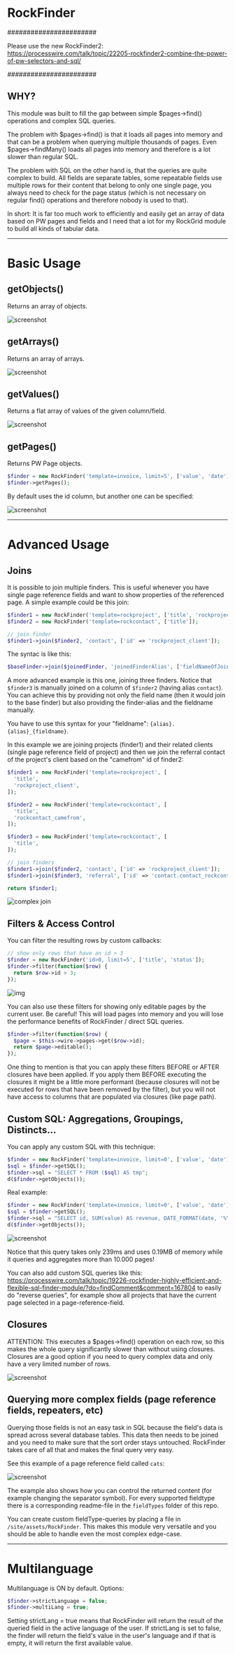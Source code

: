 # RockFinder

#######################

Please use the new RockFinder2: https://processwire.com/talk/topic/22205-rockfinder2-combine-the-power-of-pw-selectors-and-sql/

#######################

## WHY?

This module was built to fill the gap between simple $pages->find() operations and complex SQL queries.

The problem with $pages->find() is that it loads all pages into memory and that can be a problem when querying multiple thousands of pages. Even $pages->findMany() loads all pages into memory and therefore is a lot slower than regular SQL.

The problem with SQL on the other hand is, that the queries are quite complex to build. All fields are separate tables, some repeatable fields use multiple rows for their content that belong to only one single page, you always need to check for the page status (which is not necessary on regular find() operations and therefore nobody is used to that).

In short: It is far too much work to efficiently and easily get an array of data based on PW pages and fields and I need that a lot for my RockGrid module to build all kinds of tabular data.

---

# Basic Usage

## getObjects()

Returns an array of objects.

![screenshot](screenshots/getObjects.png?raw=true "Screenshot")

## getArrays()

Returns an array of arrays.

![screenshot](screenshots/getArrays.png?raw=true "Screenshot")

## getValues()

Returns a flat array of values of the given column/field.

![screenshot](screenshots/getValues.png?raw=true "Screenshot")

## getPages()

Returns PW Page objects.

```php
$finder = new RockFinder('template=invoice, limit=5', ['value', 'date']);
$finder->getPages();
```

By default uses the id column, but another one can be specified:

![screenshot](screenshots/getPages.png?raw=true "Screenshot")

---

# Advanced Usage

## Joins

It is possible to join multiple finders. This is useful whenever you have single
page reference fields and want to show properties of the referenced page. A simple
example could be this join:

```php
$finder1 = new RockFinder('template=rockproject', ['title', 'rockproject_client']);
$finder2 = new RockFinder('template=rockcontact', ['title']);

// join finder
$finder1->join($finder2, 'contact', ['id' => 'rockproject_client']);
```

The syntac is like this:

```php
$baseFinder->join($joinedFinder, 'joinedFinderAlias', ['fieldNameOfJoinedFinder' => 'fieldNameOfBaseFinder']);
```

A more advanced example is this one, joining three finders. Notice that `$finder3`
is manually joined on a column of `$finder2` (having alias `contact`). You can
achieve this by providing not only the field name (then it would join to the base
finder) but also providing the finder-alias and the fieldname manually.

You have to use this syntax for your "fieldname": `{alias}.{alias}_{fieldname}`.

In this example we are joining projects (finder1) and their related clients
(single page reference field of project) and then we join the referral contact
of the project's client based on the "camefrom" id of finder2:

```php
$finder1 = new RockFinder('template=rockproject', [
  'title',
  'rockproject_client',
]);

$finder2 = new RockFinder('template=rockcontact', [
  'title',
  'rockcontact_camefrom',
]);

$finder3 = new RockFinder('template=rockcontact', [
  'title',
]);

// join finders
$finder1->join($finder2, 'contact', ['id' => 'rockproject_client']);
$finder1->join($finder3, 'referral', ['id' => 'contact.contact_rockcontact_camefrom']);

return $finder1;
```

![complex join](screenshots/join.png)

## Filters & Access Control

You can filter the resulting rows by custom callbacks:

```php
// show only rows that have an id > 3
$finder = new RockFinder('id>0, limit=5', ['title', 'status']);
$finder->filter(function($row) {
  return $row->id > 3;
});
```
![img](https://i.imgur.com/HM5fwAS.png)

You can also use these filters for showing only editable pages by the current user. Be careful! This will load pages into memory and you will lose the performance benefits of RockFinder / direct SQL queries.

```php
$finder->filter(function($row) {
  $page = $this->wire->pages->get($row->id);
  return $page->editable();
});
```

One thing to mention is that you can apply these filters BEFORE or AFTER closures have been applied. If you apply them BEFORE executing the closures it might be a little more performant (because closures will not be executed for rows that have been removed by the filter), but you will not have access to columns that are populated via closures (like page path).

## Custom SQL: Aggregations, Groupings, Distincts...

You can apply any custom SQL with this technique:

```php
$finder = new RockFinder('template=invoice, limit=0', ['value', 'date']);
$sql = $finder->getSQL();
$finder->sql = "SELECT * FROM ($sql) AS tmp";
d($finder->getObjects());
```

Real example:

```php
$finder = new RockFinder('template=invoice, limit=0', ['value', 'date']);
$sql = $finder->getSQL();
$finder->sql = "SELECT id, SUM(value) AS revenue, DATE_FORMAT(date, '%Y-%m') AS dategroup FROM ($sql) AS tmp GROUP BY dategroup";
d($finder->getObjects());
```

![screenshot](screenshots/groupby.png?raw=true "Screenshot")

Notice that this query takes only 239ms and uses 0.19MB of memory while it queries and aggregates more than 10.000 pages!

You can also add custom SQL queries like this: https://processwire.com/talk/topic/19226-rockfinder-highly-efficient-and-flexible-sql-finder-module/?do=findComment&comment=167804 to easily do "reverse queries", for example show all projects that have the current page selected in a page-reference-field.


## Closures

ATTENTION: This executes a $pages->find() operation on each row, so this makes the whole query significantly slower than without using closures. Closures are a good option if you need to query complex data and only have a very limited number of rows.

![screenshot](screenshots/closures.png?raw=true "Screenshot")

## Querying more complex fields (page reference fields, repeaters, etc)

Querying those fields is not an easy task in SQL because the field's data is spread across several database tables. This data then needs to be joined and you need to make sure that the sort order stays untouched. RockFinder takes care of all that and makes the final query very easy.

See this example of a page reference field called `cats`:

![screenshot](screenshots/pageField.png?raw=true "Screenshot")

The example also shows how you can control the returned content (for example changing the separator symbol). For every supported fieldtype there is a corresponding readme-file in the `fieldTypes` folder of this repo.

You can create custom fieldType-queries by placing a file in `/site/assets/RockFinder`. This makes this module very versatile and you should be able to handle even the most complex edge-case.

---

# Multilanguage

Multilanguage is ON by default. Options:
```php
$finder->strictLanguage = false;
$finder->multiLang = true;
```

Setting strictLang = true means that RockFinder will return the result of the queried field in the active language of the user. If strictLang is set to false, the finder will return the field's value in the user's language and if that is empty, it will return the first available value.
